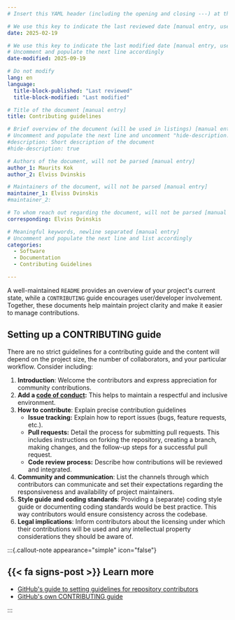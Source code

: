 ```yaml
---
# Insert this YAML header (including the opening and closing ---) at the beginning of the document and fill it out accordingly

# We use this key to indicate the last reviewed date [manual entry, use YYYY-MM-dd]
date: 2025-02-19

# We use this key to indicate the last modified date [manual entry, use YYYY-MM-DD]
# Uncomment and populate the next line accordingly
date-modified: 2025-09-19

# Do not modify
lang: en
language: 
  title-block-published: "Last reviewed"
  title-block-modified: "Last modified"

# Title of the document [manual entry]
title: Contributing guidelines

# Brief overview of the document (will be used in listings) [manual entry]
# Uncomment and populate the next line and uncomment "hide-description: true".
#description: Short description of the document
#hide-description: true

# Authors of the document, will not be parsed [manual entry]
author_1: Maurits Kok
author_2: Elviss Dvinskis

# Maintainers of the document, will not be parsed [manual entry]
maintainer_1: Elviss Dvinskis
#maintainer_2:

# To whom reach out regarding the document, will not be parsed [manual entry]
corresponding: Elviss Dvinskis

# Meaningful keywords, newline separated [manual entry]
# Uncomment and populate the next line and list accordingly
categories: 
  - Software
  - Documentation
  - Contributing Guidelines

---
```


A well-maintained `README` provides an overview of your project's current state, while a `CONTRIBUTING` guide encourages user/developer involvement. Together, these documents help maintain project clarity and make it easier to manage contributions.

## Setting up a CONTRIBUTING guide

There are no strict guidelines for a contributing guide and the content will depend on the project size, the number of collaborators, and your particular workflow. Consider including:

1. **Introduction**: Welcome the contributors and express appreciation for community contributions. 
2. **Add a [code of conduct](./code_of_conduct.md):** This helps to maintain a respectful and inclusive environment.
3. **How to contribute**: Explain precise contribution guidelines
   - **Issue tracking:** Explain how to report issues (bugs, feature requests, etc.).
   - **Pull requests:** Detail the process for submitting pull requests. This includes instructions on forking the repository, creating a branch, making changes, and the follow-up steps for a successful pull request.
   - **Code review process:** Describe how contributions will be reviewed and integrated.
4. **Community and communication**: List the channels through which contributors can communicate and set their expectations regarding the responsiveness and availability of project maintainers.
5. **Style guide and coding standards**: Providing a (separate) coding style guide or documenting coding standards would be best practice. This way contributors would ensure consistency across the codebase.
6. **Legal implications**: Inform contributors about the licensing under which their contributions will be used and any intellectual property considerations they should be aware of.

:::{.callout-note appearance="simple" icon="false"}
## {{< fa signs-post >}} Learn more

- [GitHub's guide to setting guidelines for repository contributors](https://docs.github.com/en/communities/setting-up-your-project-for-healthy-contributions/setting-guidelines-for-repository-contributors)
- [GitHub's own CONTRIBUTING guide](https://github.com/github/docs/blob/8ef6dfa3a1400156aee603c7642485ebba2161b8/.github/CONTRIBUTING.md)

:::

